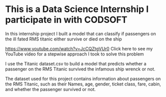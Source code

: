 # This is a Data Science Internship I participate in with CODSOFT

In this internship project I built a model that can classify if passengers on the ill fated RMS titanic either survive or died on the ship 

<a href > https://www.youtube.com/watch?v=JcCQZtgVUr0 Click here to see my YouTube video for a stepwise approach I took to solve this problem

I use the Titanic dataset.csv to build a model that predicts whether a
passenger on the RMS Titanic survived the infamous ship wrenck or not. 

The dataset used for this project contains information
about passengers on the RMS Titanic, such as their Names, age, gender, ticket class, 
fare, cabin, and whether the passenger survived or not. 
